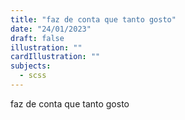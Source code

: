 ```yaml
---
title: "faz de conta que tanto gosto"
date: "24/01/2023"
draft: false
illustration: ""
cardIllustration: ""
subjects:
  - scss
---
```


faz de conta que tanto gosto
